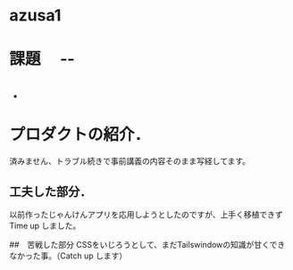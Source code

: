 # azusa1
# 課題　 --
- # 
# プロダクトの紹介．
済みません、トラブル続きで事前講義の内容そのまま写経してます。

## 工夫した部分．
以前作ったじゃんけんアプリを応用しようとしたのですが、上手く移植できずTime up しました。

##　苦戦した部分
CSSをいじろうとして、まだTailswindowの知識が甘くできなかった事。（Catch up します）

